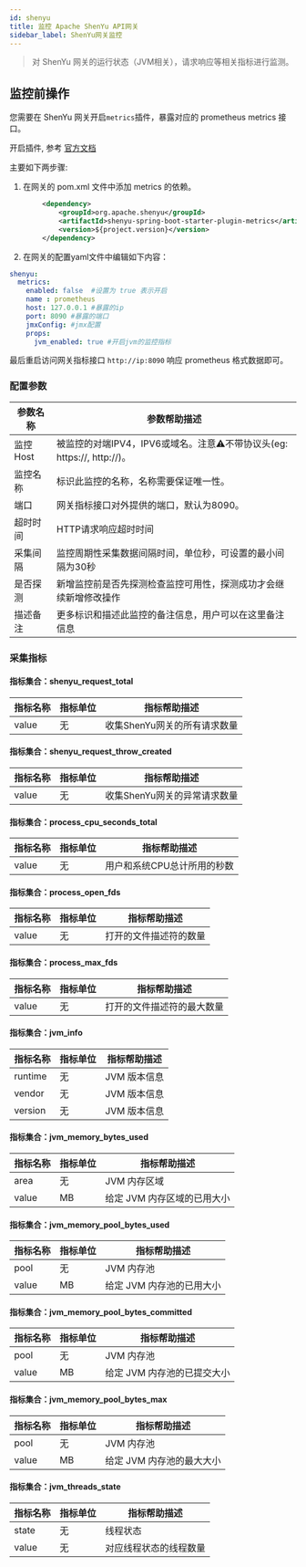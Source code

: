 ```yaml
---
id: shenyu  
title: 监控 Apache ShenYu API网关      
sidebar_label: ShenYu网关监控    
---
```


> 对 ShenYu 网关的运行状态（JVM相关），请求响应等相关指标进行监测。         

## 监控前操作  

您需要在 ShenYu 网关开启`metrics`插件，暴露对应的 prometheus metrics 接口。  

开启插件, 参考 [官方文档](https://shenyu.apache.org/zh/docs/plugin-center/observability/metrics-plugin)  

主要如下两步骤: 

1. 在网关的 pom.xml 文件中添加 metrics 的依赖。

```xml
        <dependency>
            <groupId>org.apache.shenyu</groupId>
            <artifactId>shenyu-spring-boot-starter-plugin-metrics</artifactId>
            <version>${project.version}</version>
        </dependency>
```

2. 在网关的配置yaml文件中编辑如下内容：

```yaml
shenyu:
  metrics:
    enabled: false  #设置为 true 表示开启
    name : prometheus 
    host: 127.0.0.1 #暴露的ip
    port: 8090 #暴露的端口
    jmxConfig: #jmx配置
    props:
      jvm_enabled: true #开启jvm的监控指标
```

最后重启访问网关指标接口 `http://ip:8090` 响应 prometheus 格式数据即可。   

### 配置参数   

| 参数名称   | 参数帮助描述                                               |
|--------|------------------------------------------------------|
| 监控Host | 被监控的对端IPV4，IPV6或域名。注意⚠️不带协议头(eg: https://, http://)。 |
| 监控名称   | 标识此监控的名称，名称需要保证唯一性。                                  |
| 端口     | 网关指标接口对外提供的端口，默认为8090。                               |
| 超时时间   | HTTP请求响应超时时间                                         |
| 采集间隔   | 监控周期性采集数据间隔时间，单位秒，可设置的最小间隔为30秒                       |
| 是否探测   | 新增监控前是否先探测检查监控可用性，探测成功才会继续新增修改操作                     |
| 描述备注   | 更多标识和描述此监控的备注信息，用户可以在这里备注信息                          |

### 采集指标   

#### 指标集合：shenyu_request_total  

| 指标名称      | 指标单位 | 指标帮助描述            |
| ----------- |------|-------------------|
| value   | 无    | 收集ShenYu网关的所有请求数量 |

#### 指标集合：shenyu_request_throw_created

| 指标名称      | 指标单位 | 指标帮助描述             |
| ----------- |------|--------------------|
| value   | 无    | 收集ShenYu网关的异常请求数量  |

#### 指标集合：process_cpu_seconds_total

| 指标名称      | 指标单位 | 指标帮助描述           |
| ----------- |------|------------------|
| value   | 无    | 用户和系统CPU总计所用的秒数  |

#### 指标集合：process_open_fds

| 指标名称      | 指标单位 | 指标帮助描述       |
| ----------- |------|--------------|
| value   | 无    | 打开的文件描述符的数量  |

#### 指标集合：process_max_fds

| 指标名称      | 指标单位 | 指标帮助描述         |
| ----------- |------|----------------|
| value   | 无    | 打开的文件描述符的最大数量  |

#### 指标集合：jvm_info

| 指标名称      | 指标单位 | 指标帮助描述    |
| ----------- |------|-----------|
| runtime   | 无    | JVM 版本信息  |
| vendor   | 无    | JVM 版本信息  |
| version   | 无    | JVM 版本信息  |

#### 指标集合：jvm_memory_bytes_used

| 指标名称      | 指标单位 | 指标帮助描述           |
| ----------- |------|------------------|
| area   | 无    | JVM 内存区域         |
| value   | MB    | 给定 JVM 内存区域的已用大小 |

#### 指标集合：jvm_memory_pool_bytes_used

| 指标名称   | 指标单位 | 指标帮助描述          |
|--------|------|-----------------|
| pool   | 无    | JVM 内存池         | 
| value  | MB   | 给定 JVM 内存池的已用大小 |

#### 指标集合：jvm_memory_pool_bytes_committed

| 指标名称      | 指标单位 | 指标帮助描述           |
| ----------- |------|------------------|
| pool   | 无    | JVM 内存池          | 
| value  | MB   | 给定 JVM 内存池的已提交大小 |

#### 指标集合：jvm_memory_pool_bytes_max

| 指标名称      | 指标单位 | 指标帮助描述 |
| ----------- |------| ----------- |
| pool   | 无    | JVM 内存池          | 
| value  | MB   | 给定 JVM 内存池的最大大小 |

#### 指标集合：jvm_threads_state

| 指标名称      | 指标单位 | 指标帮助描述      |
| ----------- |------|-------------|
| state   | 无    | 线程状态        |
| value   | 无    | 对应线程状态的线程数量 |


